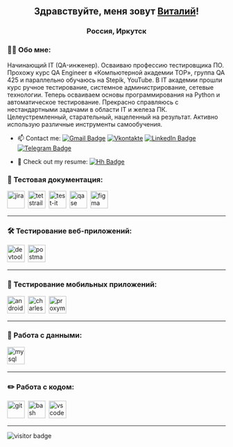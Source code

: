 <h2 align="center">Здравствуйте, меня зовут <a href="https://github.com/TinMan38" target="_blank">Виталий<a align="center">!</a> </h2>
<h3 align="center">Россия, Иркутск</h3>


### 👨‍💻 Обо мне:

Начинающий IT (QA-инженер). Осваиваю профессию тестировщика ПО. Прохожу курс QA Engineer в «Компьютерной академии TOP», группа QA 425 и параллельно обучаюсь на Stepik, YouTube. В IT академии прошли курс ручное тестирование, системное администрирование, сетевые технологии. Теперь осваиваем основы программирования на Python и автоматическое тестирование.
Прекрасно справляюсь с нестандартными задачами в области IT и железа ПК. Целеустремленный, старательный, нацеленный на результат. Активно использую различные инструменты самообучения.

- 📫 Contact me: 
[![Gmail Badge](https://img.shields.io/badge/-Gmail-red?style=flat&logo=Gmail&logoColor=white)](mailto:gvi750@gmail.com)
[![Vkontakte](https://img.shields.io/badge/-Vkontakte-313f51?style=for-the-badge&logo=Vk&logoColor=4F7DB3)](https://vk.com/id61321415)
[![LinkedIn Badge](https://img.shields.io/badge/LinkedIn-0077B5?style=for-the-badge&logo=linkedin&logoColor=white)]( ... ) 
[![Telegram Badge](https://img.shields.io/badge/Telegram-2CA5E0?style=for-the-badge&logo=telegram&logoColor=white)](https://t.me/tinman38)

- 🤝 Check out my resume: 
[![Hh Badge](https://i.hh.ru/styles/images/logos/hh.ru__min_.svg?v=11032019)]( ... ) 

### 📁 Тестовая документация:

<div>
  <img src="https://cdn.jsdelivr.net/gh/devicons/devicon/icons/jira/jira-original.svg" title="jira" alt="jira" width="40" height="40"/>&nbsp
  <img src="https://codahosted.io/packs/21236/unversioned/assets/LOGO/ba1091c59bab89cd2fd0f289622731fe16113d7b00905abe64759c313a4b73b76c1b0426076ed76cb74752234c734131df46992d5b8b48fc13e264240e4f7119f736cfeb64df36ded54b5cbf6198b9cadedf18dd0cac5c7dbcd16e6336c29363cd1292ba" title="testrail" alt="tetstrail" width="40" height="40"/>&nbsp
  <img src="https://docs.testit.software/images/testit_logo_icon_blue.png" title="test-it" alt="test-it" width="40" height="40"/>&nbsp
  <img src="https://luna1.co/eb0187.png" title="qase" alt="qase" width="40" height="40"/>&nbsp
  <img src="https://cdn.jsdelivr.net/gh/devicons/devicon/icons/figma/figma-original.svg" title="figma" alt="figma" width="40" height="40"/>&nbsp
</div>

---

### 🛠 Тестирование веб-приложений:

<div>
  <img src="https://d33wubrfki0l68.cloudfront.net/38b5c953a4667366685d55db55d057c86db1fc54/a0fdc/static/acae6b24d940347661ca901ea07f47c1/chrome-dev-logo-icon.png" title="devtools" alt="devtools" width="40" height="40"/>&nbsp
  <img src="https://seeklogo.com/images/P/postman-logo-0087CA0D15-seeklogo.com.png" title="postman" alt="postman" width="40" height="40"/>&nbsp
</div>

---

### 📱 Тестирование мобильных приложений:

<div>
  <img src="https://cdn.jsdelivr.net/gh/devicons/devicon/icons/androidstudio/androidstudio-original.svg" title="android-studio" alt="android-studio" width="40" height="40"/>&nbsp
  <img src="https://cdn.icon-icons.com/icons2/3053/PNG/512/charles_proxy_macos_bigsur_icon_190302.png" title="charles-proxy" alt="charles-proxy" width="40" height="40"/>&nbsp
  <img src="https://pbs.twimg.com/profile_images/1589614420766126080/slAIVDtr_400x400.jpg" title="proxyman" alt="proxyman" width="40" height="40"/>&nbsp
</div>

---

### 💾 Работа с данными:

<div>
  <img src="https://cdn.jsdelivr.net/gh/devicons/devicon/icons/mysql/mysql-original.svg" title="mysql" alt="mysql" width="40" height="40"/>&nbsp
</div>

---

### ✏️ Работа с кодом:

<div>
  <img src="https://cdn.jsdelivr.net/gh/devicons/devicon/icons/git/git-original.svg" title="git" alt="git" width="40" height="40"/>&nbsp
  <img src="https://upload.wikimedia.org/wikipedia/commons/thumb/4/4b/Bash_Logo_Colored.svg/1024px-Bash_Logo_Colored.svg.png?20180723054350" title="bash" alt="bash" width="40" height="40"/>&nbsp
  <img src="https://cdn.jsdelivr.net/gh/devicons/devicon/icons/vscode/vscode-original.svg" title="vscode" alt="vscode" width="40" height="40"/>&nbsp
  
</div>

---

![visitor badge](https://visitor-badge.laobi.icu/badge?page_id=TinMan38)

